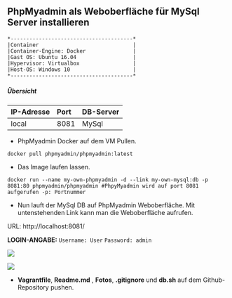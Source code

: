 ## PhpMyadmin als Weboberfläche für MySql Server installieren
```
*---------------------------------------*                
|Container                              |
|Container-Engine: Docker               |
|Gast OS: Ubuntu 16.04                  |
|Hypervisor: Virtualbox                 |
|Host-OS: Windows 10                    |
*---------------------------------------*	
```
##### Übersicht
| IP-Adresse          | Port                | DB-Server           |
|:--------------------|:--------------------|:--------------------|            
| local               | 8081                | MySql               |

- PhpMyadmin Docker auf dem VM Pullen. 
```
docker pull phpmyadmin/phpmyadmin:latest
```
- Das Image laufen lassen.
```
docker run --name my-own-phpmyadmin -d --link my-own-mysql:db -p 8081:80 phpmyadmin/phpmyadmin #PhpyMyadmin wird auf port 8081 aufgerufen -p: Portnummer
``` 
- Nun lauft der MySql DB auf PhpMyadmin Weboberfläche. Mit untenstehenden Link kann man die Weboberfläche aufrufen. 
<p> URL: http://localhost:8081/ <br>
 
**LOGIN-ANGABE:**  `Username: User` `Password: admin`

![](login.JPG)

![](eingelogt.JPG)

- **Vagrantfile**, **Readme.md** , **Fotos**, **.gitignore** und **db.sh** auf dem Github-Repository pushen.
